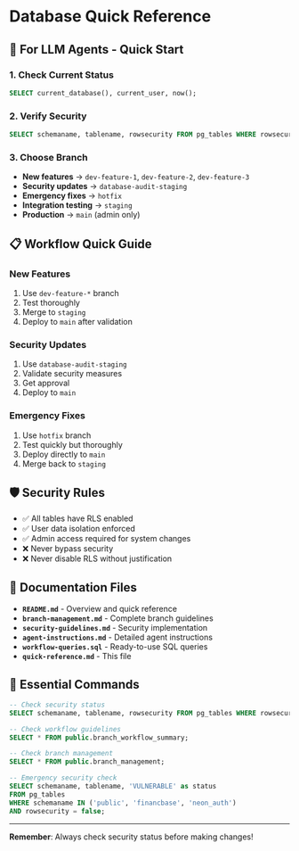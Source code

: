 # Database Quick Reference

## 🚀 For LLM Agents - Quick Start

### 1. Check Current Status
```sql
SELECT current_database(), current_user, now();
```

### 2. Verify Security
```sql
SELECT schemaname, tablename, rowsecurity FROM pg_tables WHERE rowsecurity = false;
```

### 3. Choose Branch
- **New features** → `dev-feature-1`, `dev-feature-2`, `dev-feature-3`
- **Security updates** → `database-audit-staging`
- **Emergency fixes** → `hotfix`
- **Integration testing** → `staging`
- **Production** → `main` (admin only)

## 📋 Workflow Quick Guide

### New Features
1. Use `dev-feature-*` branch
2. Test thoroughly
3. Merge to `staging`
4. Deploy to `main` after validation

### Security Updates
1. Use `database-audit-staging`
2. Validate security measures
3. Get approval
4. Deploy to `main`

### Emergency Fixes
1. Use `hotfix` branch
2. Test quickly but thoroughly
3. Deploy directly to `main`
4. Merge back to `staging`

## 🛡️ Security Rules

- ✅ All tables have RLS enabled
- ✅ User data isolation enforced
- ✅ Admin access required for system changes
- ❌ Never bypass security
- ❌ Never disable RLS without justification

## 📁 Documentation Files

- **`README.md`** - Overview and quick reference
- **`branch-management.md`** - Complete branch guidelines
- **`security-guidelines.md`** - Security implementation
- **`agent-instructions.md`** - Detailed agent instructions
- **`workflow-queries.sql`** - Ready-to-use SQL queries
- **`quick-reference.md`** - This file

## 🔧 Essential Commands

```sql
-- Check security status
SELECT schemaname, tablename, rowsecurity FROM pg_tables WHERE rowsecurity = false;

-- Check workflow guidelines
SELECT * FROM public.branch_workflow_summary;

-- Check branch management
SELECT * FROM public.branch_management;

-- Emergency security check
SELECT schemaname, tablename, 'VULNERABLE' as status
FROM pg_tables 
WHERE schemaname IN ('public', 'financbase', 'neon_auth')
AND rowsecurity = false;
```

---

**Remember**: Always check security status before making changes!
